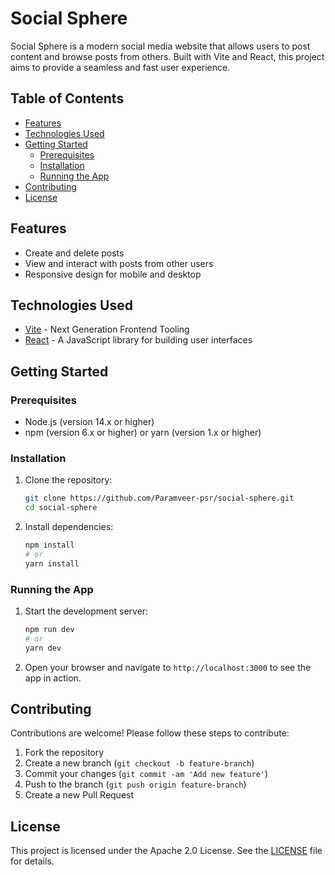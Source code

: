 # Social Sphere

Social Sphere is a modern social media website that allows users to post content and browse posts from others. Built with Vite and React, this project aims to provide a seamless and fast user experience.

## Table of Contents

- [Features](#features)
- [Technologies Used](#technologies-used)
- [Getting Started](#getting-started)
  - [Prerequisites](#prerequisites)
  - [Installation](#installation)
  - [Running the App](#running-the-app)
- [Contributing](#contributing)
- [License](#license)

## Features

- Create and delete posts
- View and interact with posts from other users
- Responsive design for mobile and desktop

## Technologies Used

- [Vite](https://vitejs.dev/) - Next Generation Frontend Tooling
- [React](https://reactjs.org/) - A JavaScript library for building user interfaces

## Getting Started

### Prerequisites

- Node.js (version 14.x or higher)
- npm (version 6.x or higher) or yarn (version 1.x or higher)

### Installation

1. Clone the repository:

   ```bash
   git clone https://github.com/Paramveer-psr/social-sphere.git
   cd social-sphere
   ```

2. Install dependencies:

   ```bash
   npm install
   # or
   yarn install
   ```

### Running the App

1. Start the development server:

   ```bash
   npm run dev
   # or
   yarn dev
   ```

2. Open your browser and navigate to `http://localhost:3000` to see the app in action.

## Contributing

Contributions are welcome! Please follow these steps to contribute:

1. Fork the repository
2. Create a new branch (`git checkout -b feature-branch`)
3. Commit your changes (`git commit -am 'Add new feature'`)
4. Push to the branch (`git push origin feature-branch`)
5. Create a new Pull Request

## License

This project is licensed under the Apache 2.0 License. See the [LICENSE](LICENSE) file for details.
